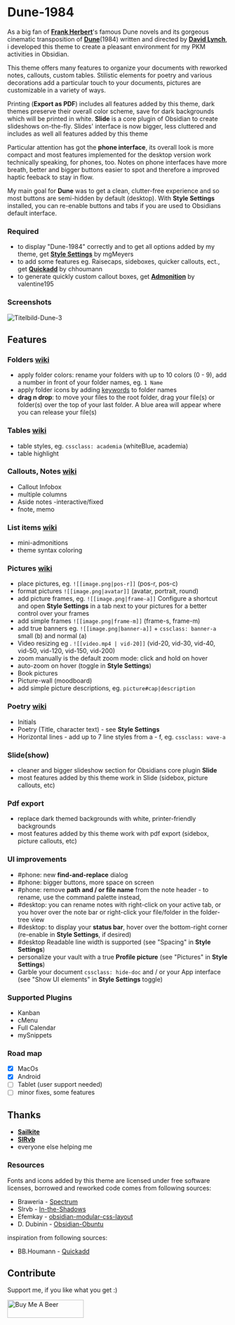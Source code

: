 # Dune-1984


As a big fan of [**Frank Herbert**](https://en.wikipedia.org/wiki/Frank_Herbert)'s famous Dune novels and its gorgeous cinematic transposition of [**Dune**](https://www.imdb.com/title/tt0087182/?ref_=nm_ov_bio_lk)(1984) written and directed by [**David Lynch**](https://www.imdb.com/name/nm0000186/bio?ref_=nm_ov_bio_sm), i developed this theme to create a pleasant environment for my PKM activities in Obsidian.

This theme offers many features to organize your documents with reworked notes, callouts, custom tables.
Stilistic elements for poetry and various decorations add a particular touch to your documents, pictures are customizable in a variety of ways.

Printing (**Export as PDF**) includes all features added by this theme, dark themes preserve their overall color scheme, save for dark backgrounds which will be printed in white.
**Slide** is a core plugin of Obsidian to create slideshows on-the-fly. Slides' interface is now bigger, less cluttered and includes as well all features added by this theme
  
Particular attention has got the **phone interface**, its overall look is more compact and most features implemented for the desktop version work technically speaking, for phones, too.
Notes on phone interfaces have more breath, better and bigger buttons easier to spot and therefore a improved haptic feeback to stay in flow.

My main goal for **Dune** was to get a clean, clutter-free experience and so most buttons are semi-hidden by default (desktop). With **Style Settings** installed, you can re-enable buttons and tabs if you are used to Obsidians default interface.
  
### Required

- to display "Dune-1984" correctly and to get all options added by my theme, get [**Style Settings**](https://github.com/mgmeyers/obsidian-style-settings) by mgMeyers
- to add some features eg. Raisecaps, sideboxes, quicker callouts, ect., get [**Quickadd**](https://github.com/chhoumann/quickadd) by chhoumann
- to generate quickly custom callout boxes, get [**Admonition**](https://github.com/valentine195/obsidian-admonition) by valentine195


### Screenshots

![Titelbild-Dune-3](https://user-images.githubusercontent.com/48620536/223217014-a8210bf2-3bcb-4606-ac03-360641ac8a9c.jpg)

  
## Features

### Folders [wiki](https://github.com/Jopp-gh/Obsidian-Dune84/blob/main/Wiki/Keywords.md)

- apply folder colors: rename your folders with up to 10 colors (0 - 9), add a number in front of your folder names,  eg. `1 Name`
- apply folder icons by adding [keywords](https://github.com/Jopp-gh/Obsidian-Dune83/blob/main/folder%20keywords) to folder names
- **drag n drop**: to move your files to the root folder, drag your file(s) or folder(s) over the top of your last folder. A blue area will appear where you can release your file(s)

### Tables [wiki](https://github.com/Jopp-gh/Obsidian-Dune84/blob/main/Wiki/Tables.md)

- table styles, eg. `cssclass: academia`  (whiteBlue, academia) 
- table highlight  

### Callouts, Notes [wiki](https://github.com/Jopp-gh/Obsidian-Dune84/blob/main/Wiki/Boxes.md)

- Callout Infobox 
- multiple columns  
- Aside notes -interactive/fixed 
- fnote, memo 

### List items [wiki](https://github.com/Jopp-gh/Obsidian-Dune84/blob/main/Wiki/Lists.md)

- mini-admonitions 
- theme syntax coloring

### Pictures [wiki](https://github.com/Jopp-gh/Obsidian-Dune84/blob/main/Wiki/Pictures.md)

- place pictures, eg. `![[image.png|pos-r]]` (pos-r, pos-c) 
- format pictures `![[image.png|avatar]]` (avatar, portrait, round)
- add picture frames, eg. `![[image.png|frame-a]]` Configure a shortcut and open **Style Settings** in a tab next to your pictures for a better control over your frames
- add simple frames `![[image.png|frame-m]]` (frame-s, frame-m)
- add true banners eg. `![[image.png|banner-a]]` + `cssclass: banner-a` small (b) and normal (a) 
- Video resizing eg . `![[video.mp4 | vid-20]]` (vid-20, vid-30, vid-40, vid-50, vid-120, vid-150, vid-200) 
- zoom manually is the default zoom mode: click and hold on hover
- auto-zoom on hover (toggle in **Style Settings**)
- Book pictures 
- Picture-wall (moodboard) 
- add simple picture descriptions, eg. `picture#cap|description` 
  
### Poetry [wiki](https://github.com/Jopp-gh/Obsidian-Dune84/blob/main/Wiki/Poetry.md)
  
- Initials 
- Poetry (Title, character text) - see **Style Settings** 
- Horizontal lines - add up to 7 line styles from a - f, eg. `cssclass: wave-a`

### Slide(show)

- cleaner and bigger slideshow section for Obsidians core plugin **Slide**
- most features added by this theme work in Slide (sidebox, picture callouts, etc)  

### Pdf export

- replace dark themed backgrounds with white, printer-friendly backgrounds
- most features added by this theme work with pdf export (sidebox, picture callouts, etc)

### UI improvements

- #phone: new **find-and-replace** dialog
- #phone: bigger buttons, more space on screen
- #phone: remove **path and / or file name** from the note header - to rename, use the command palette instead, 
- #desktop: you can rename notes with right-click on your active tab, or you hover over the note bar or right-click your file/folder in the folder-tree view 
- #desktop: to display your **status bar**, hover over the bottom-right corner (re-enable in **Style Settings**, if desired)
- #desktop Readable line width is supported (see "Spacing" in **Style Settings**)
- personalize your vault with a true **Profile picture** (see "Pictures" in **Style Settings**)
- Garble your document `cssclass: hide-doc` and / or your App interface (see "Show UI elements" in **Style Settings** toggle)

### Supported Plugins

- Kanban
- cMenu
- Full Calendar
- mySnippets

### Road map

- [x] MacOs
- [x] Android
- [ ] Tablet (user support needed)
- [ ] minor fixes, some features 

## Thanks

- **[Sailkite](https://github.com/sailKiteV)**
- **[SlRvb](https://github.com/SlRvb)**
- everyone else helping me  

### Resources

Fonts and icons added by this theme are licensed under free software licenses,
borrowed and reworked code comes from following sources:

- Braweria - [Spectrum](https://github.com/nuttingd/spectrum-obsidian-theme)
- Slrvb - [In-the-Shadows](https://github.com/SlRvb/Obsidian--ITS-Theme)
- Efemkay - [obsidian-modular-css-layout](https://github.com/efemkay/obsidian-modular-css-layout)
- D. Dubinin - [Obsidian-Obuntu](https://github.com/dmytrodubinin/Obuntu-theme-for-Obsidian)  

inspiration from following sources:

- BB.Houmann - [Quickadd](https://github.com/chhoumann/quickadd)
  

## Contribute

Support me, if you like what you get  :)

<a href="https://www.buymeacoffee.com/jopp.gh" target="_blank"><img src="https://cdn.buymeacoffee.com/buttons/default-orange.png" alt="Buy Me A Beer" height="41" width="174"></a>
